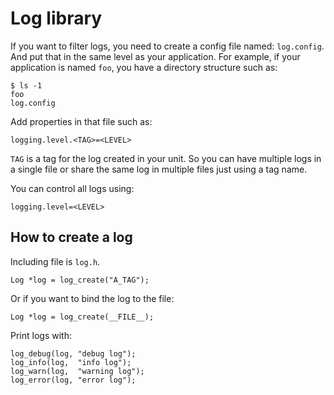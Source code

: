 # Log library
If you want to filter logs, you need to create a config file named:
`log.config`. And put that in the same level as your application. For example,
if your application is named `foo`, you have a directory structure such as:

```
$ ls -1
foo
log.config
```

Add properties in that file such as:
```
logging.level.<TAG>=<LEVEL>
```
`TAG` is a tag for the log created in your unit. So you can have multiple logs
in a single file or share the same log in multiple files just using a tag name.

You can control all logs using:
```
logging.level=<LEVEL>
```

## How to create a log
Including file is `log.h`.

```
Log *log = log_create("A_TAG");
```
Or if you want to bind the log to the file:
```
Log *log = log_create(__FILE__);
```
Print logs with:
```
log_debug(log, "debug log");
log_info(log,  "info log");
log_warn(log,  "warning log");
log_error(log, "error log");
```
